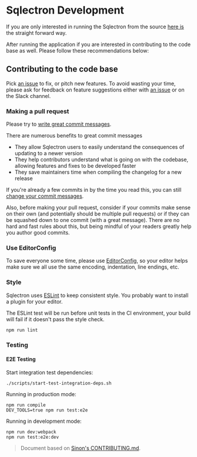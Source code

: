 # Sqlectron Development

If you are only interested in running the Sqlectron from the source [here is](run-from-source.md) the straight forward way.

After running the application if you are interested in contributing to the code base as well. Please follow these recommendations below:

## Contributing to the code base

Pick [an issue](http://github.com/sqlectron/sqlectron-gui/issues) to fix, or pitch new features. To avoid wasting your time, please ask for feedback on feature suggestions either with [an issue](http://github.com/sqlectron/sqlectron-gui/issues/new) or on the Slack channel.

### Making a pull request

Please try to [write great commit messages](http://chris.beams.io/posts/git-commit/).

There are numerous benefits to great commit messages

- They allow Sqlectron users to easily understand the consequences of updating to a newer version
- They help contributors understand what is going on with the codebase, allowing features and fixes to be developed faster
- They save maintainers time when compiling the changelog for a new release

If you're already a few commits in by the time you read this, you can still [change your commit messages](https://help.github.com/articles/changing-a-commit-message/).

Also, before making your pull request, consider if your commits make sense on their own (and potentially should be multiple pull requests) or if they can be squashed down to one commit (with a great message). There are no hard and fast rules about this, but being mindful of your readers greatly help you author good commits.

### Use EditorConfig

To save everyone some time, please use [EditorConfig](http://editorconfig.org), so your editor helps make sure we all use the same encoding, indentation, line endings, etc.

### Style

Sqlectron uses [ESLint](http://eslint.org) to keep consistent style. You probably want to install a plugin for your editor.

The ESLint test will be run before unit tests in the CI environment, your build will fail if it doesn't pass the style check.

```bash
npm run lint
```

### Testing

#### E2E Testing

Start integration test dependencies:

```
./scripts/start-test-integration-deps.sh
```

Running in production mode:

```
npm run compile
DEV_TOOLS=true npm run test:e2e
```

Running in development mode:

```
npm run dev:webpack
npm run test:e2e:dev
```

> Document based on [Sinon's CONTRIBUTING.md](https://github.com/sinonjs/sinon/blob/master/CONTRIBUTING.md).
